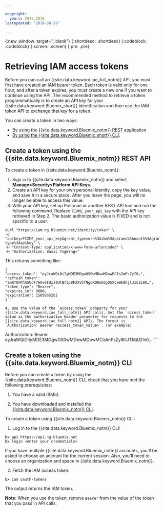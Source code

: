 ```yaml
---

copyright:
  years: 2017,2018
lastupdated: "2018-08-29"

---
```


<!-- Attribute definitions -->
{:new_window: target="_blank"}
{:shortdesc: .shortdesc}
{:codeblock: .codeblock}
{:screen: .screen}
{:pre: .pre}

# Retrieving IAM access tokens

Before you can call an {{site.data.keyword.iae_full_notm}} API, you must first have created an IAM bearer token. Each token is valid only for one hour, and after a token expires, you must create a new one if you want to continue using the API. The recommended method to retrieve a token programmatically is to create an API key for your {{site.data.keyword.Bluemix_short}} identification and then use the IAM token API to exchange that key for a token.

You can create a token in two ways:

- [By using the {{site.data.keyword.Bluemix_notm}} REST application](#create-a-token-using-the-ibm-cloud-rest-api)
- [By using the {{site.data.keyword.Bluemix_short}} CLI](#create-a-token-using-the-ibm-cloud-cli).


## Create a token using the {{site.data.keyword.Bluemix_notm}} REST API

To create a token in {{site.data.keyword.Bluemix_notm}}:

1. Sign in to {{site.data.keyword.Bluemix_notm}} and select **Manage>Security>Platform API Keys**.
2. Create an API key for your own personal identity, copy the key value, and save it in a secure place. After you leave the page, you will no longer be able to access this value.
3. With your API key, set up Postman or another REST API tool and run the following command. Replace `FIXME_your_api_key` with the API key retrieved in Step 2. The basic authorization value is FIXED and is not specific to a user.

 ```
curl "https://iam.ng.bluemix.net/identity/token" \
-d "apikey=FIXME_your_api_key&grant_type=urn%3Aibm%3Aparams%3Aoauth%3Agrant-type%3Aapikey" \
-H "Content-Type: application/x-www-form-urlencoded" \
-H "Authorization: Basic Yng6Yng="
```
This returns something like:
```
{
"access_token": "eyJraWQiOiIyMDE3MDgwOS0wMDowMDowMCIsImFsZyI6…",
"refresh_token": "zmRTQFKhASUdF76Av6IUzi9dtB7ip8F2XV5fNgoRQ0mbQgD5XCeWkQhjlJ1dZi8K…",
"token_type": "Bearer",
"expires_in": 3600,
"expiration": 1505865282
}```

4. Use the value of the `access_token` property for your {{site.data.keyword.iae_full_notm}} API calls. Set the `access_token`  value as the authorization header parameter for requests to the {{site.data.keyword.iae_full_notm}} APIs. The format is `Authorization: Bearer <access_token_value>`. For example:
```
Authorization: Bearer eyJraWQiOiIyMDE3MDgwOS0wMDowMDowMCIsImFsZyI6IlJTMjU2In0... ```

## Create a token using the {{site.data.keyword.Bluemix_notm}} CLI

Before you can create a token by using the {{site.data.keyword.Bluemix_notm}} CLI, check that you have met the following prerequisites:

1. You have a valid IBMid.

2. You have downloaded and installed the [{{site.data.keyword.Bluemix_notm}} CLI](https://console.bluemix.net/docs/cli/reference/bluemix_cli/all_versions.html#bluemix-cli-installer-downloads).

To create a token using {{site.data.keyword.Bluemix_notm}} CLI:

1. Log in to the {{site.data.keyword.Bluemix_notm}} CLI:

 ```
 bx api https://api.ng.bluemix.net
 bx login <enter your credentials>
 ```
 If you have multiple {{site.data.keyword.Bluemix_notm}} accounts, you'll be asked to choose an account for the current session. Also, you'll need to choose an organization and space in {{site.data.keyword.Bluemix_notm}}.

2. Fetch the IAM access token:
```
bx iam oauth-tokens
```
 The output returns the IAM token.

 **Note:** When you use the token, remove `Bearer` from the value of the token that you pass in API calls.
